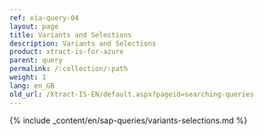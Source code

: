 ```yaml
---
ref: xia-query-04
layout: page
title: Variants and Selections
description: Variants and Selections
product: xtract-is-for-azure
parent: query
permalink: /:collection/:path
weight: 1
lang: en_GB
old_url: /Xtract-IS-EN/default.aspx?pageid=searching-queries
---
```

{% include _content/en/sap-queries/variants-selections.md %}
